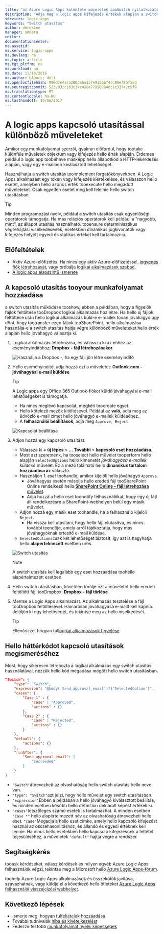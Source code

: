 ```yaml
---
title: "az Azure Logic Apps különféle műveletek aaaSwitch nyilatkozata |} Microsoft Docs"
description: "Adja meg a logic apps kifejezés értékek alapján a switch utasítás használatával különféle műveletek tooperform"
services: logic-apps
keywords: "Switch utasítás"
author: derek1ee
manager: anneta
editor: 
documentationcenter: 
ms.assetid: 
ms.service: logic-apps
ms.devlang: na
ms.topic: article
ms.tgt_pltfrm: na
ms.workload: na
ms.date: 11/18/2016
ms.author: LADocs; deli
ms.openlocfilehash: 09ed7e4a752003aba157e9156bf4dc89ef86f5ad
ms.sourcegitcommit: 523283cc1b3c37c428e77850964dc1c33742c5f0
ms.translationtype: MT
ms.contentlocale: hu-HU
ms.lasthandoff: 10/06/2017
---
```

# <a name="perform-different-actions-in-logic-apps-with-a-switch-statement"></a>A logic apps kapcsoló utasítással különböző műveleteket

Amikor egy munkafolyamat szerzői, gyakran előfordul, hogy tootake különféle műveletek objektum vagy kifejezés hello érték alapján. Érdemes például a logic app toobehave másképp hello állapotkód a HTTP-lekérdezés alapján, vagy egy e-mailben kiválasztott lehetőséget.

Használhatja a switch utasítás tooimplement forgatókönyvekben. A Logic Apps alkalmazást egy token vagy kifejezés kiértékelése, és válasszon hello esetet, amelyben hello azonos érték tooexecute hello megadott műveleteket. Csak egyetlen esetet meg kell felelnie hello switch utasításban.

> [!TIP]
> Minden programozási nyelv, például a switch utasítás csak egyenlőségi operátorok támogatja. Ha más relációs operátorok kell például a "nagyobb, mint", az állapot utasítás használható.
> tooensure determinisztikus végrehajtási viselkedésének, esetekben dinamikus jogkivonatok vagy kifejezés helyett egyedi és statikus értéket kell tartalmaznia.

## <a name="prerequisites"></a>Előfeltételek

- Aktív Azure-előfizetés. Ha nincs egy aktív Azure-előfizetéssel, [ingyenes fiók létrehozását](https://azure.microsoft.com/free/), vagy próbálja [logikai alkalmazások szabad](https://tryappservice.azure.com/).
- [A logic apps alapszintű ismerete](logic-apps-what-are-logic-apps.md)

## <a name="add-a-switch-statement-tooyour-workflow"></a>A kapcsoló utasítás tooyour munkafolyamat hozzáadása

a switch utasítás működése tooshow, ebben a példában, hogy a figyelők fájlok feltöltése tooDropbox logikai alkalmazás hoz létre. Ha hello új fájlok feltöltése után hello logikai alkalmazás küld-e e-mailek tooan jóváhagyó úgy dönt, hogy tootransfer ezen fájlok tooSharePoint. hello alkalmazása használja-e a switch utasítás hajtja végre különböző műveleteket hello érték alapján hello jóváhagyó választja ki.

1. Logikai alkalmazás létrehozása, és válassza ki az ehhez az eseményindítóhoz: **Dropbox - fájl létrehozásakor**.

   ![Használja a Dropbox -, ha egy fájl jön létre eseményindító](./media/logic-apps-switch-case/dropbox-trigger.jpg)

2. Hello eseményindító, adja hozzá ezt a műveletet: **Outlook.com - jóváhagyási e-mail küldése**

   > [!TIP]
   > A Logic apps egy Office 365 Outlook-fiókot küldő jóváhagyási e-mail lehetőségeket is támogatja.

   - Ha nincs meglévő kapcsolat, megkéri toocreate egyet.
   - Hello kötelező mezők kitöltésével. Például az **való**, adja meg az üdvözlő e-mail címet hello jóváhagyó e-mailek küldéséhez.
   - A **felhasználói beállítások**, adja meg `Approve, Reject`.

   ![Kapcsolat beállítása](./media/logic-apps-switch-case/send-approval-email-action.jpg)

3. Adjon hozzá egy kapcsoló utasítást.

   - Válassza ki **+ új lépés** > **... További** > **kapcsoló eset hozzáadása**. 
   - Most azt szeretnénk, ha tooselect hello művelet tooperform hello alapján `SelectedOptions` hello kimenetét *jóváhagyása e-mailek küldése* művelet. 
   Ez a mező található hello **dinamikus tartalom hozzáadása az** választó.
   - Használjon *1. eset* toohandle, amikor kijelöli hello jóváhagyó `Approve`.
     - Jóváhagyás esetén másolja hello eredeti fájl tooSharePoint Online rendelkező hello [ **SharePoint Online - fájl létrehozása** művelet](../connectors/connectors-create-api-sharepointonline.md).
     - Adja hozzá a hello eset toonotify felhasználókat, hogy egy új fájl áll rendelkezésre a SharePoint-webhelyen belül egy másik művelet.
   - Adjon hozzá egy másik eset toohandle, ha a felhasználó kijelöli `Reject`.
     - Ha vissza kell utasítani, hogy hello fájl elutasítva, és nincs további teendője, amely arról tájékoztatja, hogy más jóváhagyóknak értesítő e-mail küldése.
   - `SelectedOptions`csak két lehetőséget biztosít, így azt is hagyhatja hello **alapértelmezett** esetben üres.

   ![Switch utasítás](./media/logic-apps-switch-case/switch.jpg)

   > [!NOTE]
   > A switch utasítás kell legalább egy eset hozzáadása toohello alapértelmezett esetben.

4. Hello switch utasításban, követően törölje ezt a műveletet hello eredeti feltöltött fájl tooDropbox: **Dropbox - fájl törlése**

5. Mentse a Logic Apps alkalmazást. Az alkalmazás tesztelése a fájl tooDropbox feltöltésével. Hamarosan jóváhagyása e-mailt kell kapnia. Jelöljön ki egy lehetőséget, és tekintse meg az hello viselkedését.

   > [!TIP]
   > Ellenőrizze, hogyan túl[logikai alkalmazások figyelése](logic-apps-monitor-your-logic-apps.md).

## <a name="understand-hello-code-behind-switch-statements"></a>Hello háttérkódot kapcsoló utasítások megismeréséhez

Most, hogy sikeresen létrehozta a logikai alkalmazás egy switch utasítás használatával, nézzük hello kód megadása mögött hello switch utasításban.

```json
"Switch": {
    "type": "Switch",
    "expression": "@body('Send_approval_email')?['SelectedOption']",
    "cases": {
        "Case 1" : {
            "case" : "Approved",
            "actions" : {}
        },
        "Case 2" : {
            "case" : "Rejected",
            "actions" : {}
        }
    },
    "default": {
        "actions": {}
    },
    "runAfter": {
        "Send_approval_email": [
            "Succeeded"
        ]
    }
}
```

* `"Switch"`átnevezheti az olvashatóság hello switch utasítás hello neve van. 
* `"type": "Switch"`azt jelzi, hogy hello művelet egy switch utasításban. 
* `"expression"`Ebben a példában a hello jóváhagyó kiválasztott beállítás, és minden esetben később hello definition deklarált képest értékeli ki. 
* `"cases"`tetszőleges számú esetek is tartalmazhat. A minden esetben `"Case *"` hello alapértelmezett név az olvashatóság átnevezheti hello eset. 
`"case"`Megadja a hello eset címke, amely hello kapcsoló kifejezést használ az összehasonlításhoz, és állandó és egyedi értéknek kell lennie. Ha nincs hello esetekben hello kapcsoló kifejezésnek a feltétel teljesüléséhez, a műveletek `"default"` hajtja végre a rendszer.

## <a name="get-help"></a>Segítségkérés

tooask kérdéseket, válasz kérdések és milyen egyéb Azure Logic Apps felhasználók végzi, tekintse meg a Microsoft hello [Azure Logic Apps-fórum](https://social.msdn.microsoft.com/Forums/en-US/home?forum=azurelogicapps).

toohelp Azure Logic Apps alkalmazások és összekötők javítása, szavazhatnak, vagy küldje el a következő hello ötleteket [Azure Logic Apps felhasználói visszajelzési webhelyet](http://aka.ms/logicapps-wish).

## <a name="next-steps"></a>Következő lépések

- Ismerje meg, hogyan túl[feltételek hozzáadása](logic-apps-use-logic-app-features.md)
- További tudnivalók [hiba és kivételkezelést](logic-apps-exception-handling.md)
- Fedezze fel több [munkafolyamat nyelvi képességek](logic-apps-author-definitions.md)